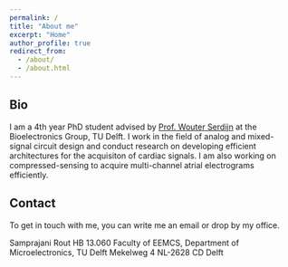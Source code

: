 ```yaml
---
permalink: /
title: "About me"
excerpt: "Home"
author_profile: true
redirect_from: 
  - /about/
  - /about.html
---
```


## Bio

I am a 4th year PhD student advised by [Prof. Wouter Serdijn](http://bioelectronics.tudelft.nl/~wout/) at the Bioelectronics Group, TU Delft. I work in the field of analog and mixed-signal circuit design and conduct research on developing efficient architectures for the acquisiton of cardiac signals. I am also working on compressed-sensing to acquire multi-channel atrial electrograms efficiently.  


## Contact

To get in touch with me, you can write me an email or drop by my office.

Samprajani Rout
HB 13.060
Faculty of EEMCS,
Department of Microelectronics, TU Delft
Mekelweg 4
NL-2628 CD Delft
<!---
Others
======
xxx
-->
